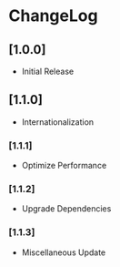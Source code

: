 # ChangeLog

## [1.0.0]

- Initial Release

## [1.1.0]

- Internationalization

### [1.1.1]

- Optimize Performance

### [1.1.2]

- Upgrade Dependencies

### [1.1.3]

- Miscellaneous Update
